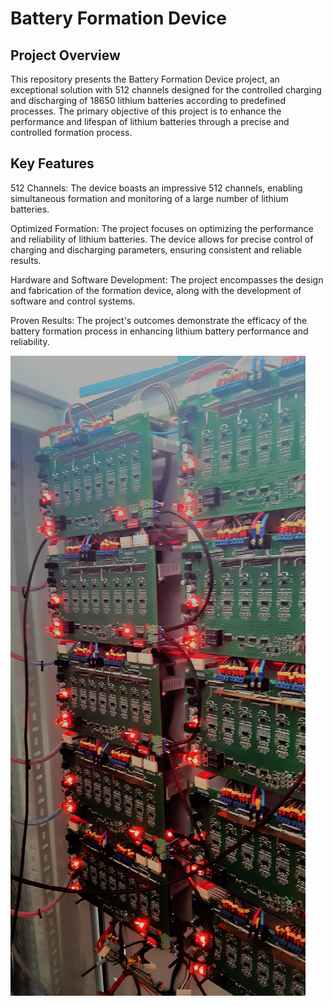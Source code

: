 # Battery Formation Device
## Project Overview
This repository presents the Battery Formation Device project, an exceptional solution with 512 channels designed for the controlled charging and discharging of 18650 lithium batteries according to predefined processes. The primary objective of this project is to enhance the performance and lifespan of lithium batteries through a precise and controlled formation process.

## Key Features
512 Channels: The device boasts an impressive 512 channels, enabling simultaneous formation and monitoring of a large number of lithium batteries.

Optimized Formation: The project focuses on optimizing the performance and reliability of lithium batteries. The device allows for precise control of charging and discharging parameters, ensuring consistent and reliable results.

Hardware and Software Development: The project encompasses the design and fabrication of the formation device, along with the development of software and control systems.

Proven Results: The project's outcomes demonstrate the efficacy of the battery formation process in enhancing lithium battery performance and reliability.

![Formation_and_Grading](https://github.com/mahdiyar-raees/Battery-Formation-and-Grading-System/blob/main/formation_and_grading.jpg)
